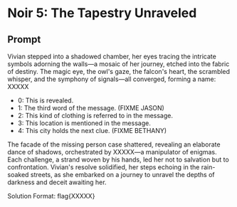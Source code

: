 # Noir 5: The Tapestry Unraveled

## Prompt

Vivian stepped into a shadowed chamber, her eyes tracing the intricate symbols adorning the walls—a mosaic of her journey, etched into the fabric of destiny. The magic eye, the owl's gaze, the falcon's heart, the scrambled whisper, and the symphony of signals—all converged, forming a name: XXXXX

* 0: This is revealed.
* 1: The third word of the message. (FIXME JASON)
* 2: This kind of clothing is referred to in the message.
* 3: This location is mentioned in the message.
* 4: This city holds the next clue. (FIXME BETHANY)

The facade of the missing person case shattered, revealing an elaborate dance of shadows, orchestrated by XXXXX—a manipulator of enigmas. Each challenge, a strand woven by his hands, led her not to salvation but to confrontation. Vivian's resolve solidified, her steps echoing in the rain-soaked streets, as she embarked on a journey to unravel the depths of darkness and deceit awaiting her.

Solution Format: flag{XXXXX}
